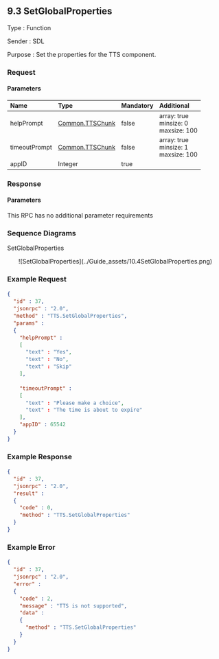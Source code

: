 ## 9.3 SetGlobalProperties

Type
: Function

Sender
: SDL

Purpose
: Set the properties for the TTS component.

### Request

#### Parameters

|Name|Type|Mandatory|Additional|
|:---|:---|:--------|:---------|
|helpPrompt|[Common.TTSChunk](../Guide_index/13.3Structs.md/#ttschunk)|false|array: true<br>minsize: 0<br>maxsize: 100|
|timeoutPrompt|[Common.TTSChunk](../Guide_index/13.3Structs.md/#ttschunk)|false|array: true<br>minsize: 1<br>maxsize: 100|
|appID|Integer|true||

### Response

#### Parameters

This RPC has no additional parameter requirements

### Sequence Diagrams

SetGlobalProperties
<center>![SetGlobalProperties](../Guide_assets/10.4SetGlobalProperties.png)</center>


### Example Request

```json
{
  "id" : 37,
  "jsonrpc" : "2.0",
  "method" : "TTS.SetGlobalProperties",
  "params" :
  {
    "helpPrompt" :
    [
      "text" : "Yes",
      "text" : "No",
      "text" : "Skip"
    ],

    "timeoutPrompt" :
    [
      "text" : "Please make a choice",
      "text" : "The time is about to expire"
    ],
    "appID" : 65542
  }
}
```
### Example Response

```json
{
  "id" : 37,
  "jsonrpc" : "2.0",
  "result" :
  {
    "code" : 0,
    "method" : "TTS.SetGlobalProperties"
  }
}
```

### Example Error

```json
{
  "id" : 37,
  "jsonrpc" : "2.0",
  "error" :
  {
    "code" : 2,
    "message" : "TTS is not supported",
    "data" :
    {
      "method" : "TTS.SetGlobalProperties"
    }
  }
}
```
